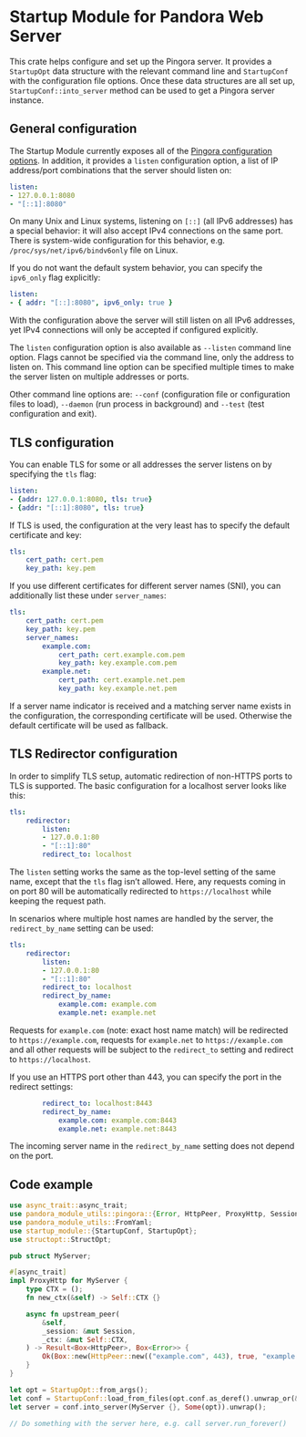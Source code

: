 # Startup Module for Pandora Web Server

This crate helps configure and set up the Pingora server. It provides a `StartupOpt` data
structure with the relevant command line and `StartupConf` with the configuration file
options. Once these data structures are all set up, `StartupConf::into_server` method can be
used to get a Pingora server instance.

## General configuration

The Startup Module currently exposes all of the
[Pingora configuration options](https://docs.rs/pingora/0.2.0/pingora/server/configuration/struct.ServerConf.html). In addition, it provides
a `listen` configuration option, a list of IP address/port combinations that the server should
listen on:

```yaml
listen:
- 127.0.0.1:8080
- "[::1]:8080"
```

On many Unix and Linux systems, listening on `[::]` (all IPv6 addresses) has a special
behavior: it will also accept IPv4 connections on the same port. There is system-wide
configuration for this behavior, e.g. `/proc/sys/net/ipv6/bindv6only` file on Linux.

If you do not want the default system behavior, you can specify the `ipv6_only` flag
explicitly:

```yaml
listen:
- { addr: "[::]:8080", ipv6_only: true }
```

With the configuration above the server will still listen on all IPv6 addresses, yet IPv4
connections will only be accepted if configured explicitly.

The `listen` configuration option is also available as `--listen` command line option. Flags
cannot be specified via the command line, only the address to listen on. This command line
option can be specified multiple times to make the server listen on multiple addresses or ports.

Other command line options are: `--conf` (configuration file or configuration files to load),
`--daemon` (run process in background) and `--test` (test configuration and exit).

## TLS configuration

You can enable TLS for some or all addresses the server listens on by specifying the `tls`
flag:

```yaml
listen:
- {addr: 127.0.0.1:8080, tls: true}
- {addr: "[::1]:8080", tls: true}
```

If TLS is used, the configuration at the very least has to specify the default certificate and
key:

```yaml
tls:
    cert_path: cert.pem
    key_path: key.pem
```

If you use different certificates for different server names (SNI), you can additionally list
these under `server_names`:

```yaml
tls:
    cert_path: cert.pem
    key_path: key.pem
    server_names:
        example.com:
            cert_path: cert.example.com.pem
            key_path: key.example.com.pem
        example.net:
            cert_path: cert.example.net.pem
            key_path: key.example.net.pem
```

If a server name indicator is received and a matching server name exists in the configuration,
the corresponding certificate will be used. Otherwise the default certificate will be used as
fallback.

## TLS Redirector configuration

In order to simplify TLS setup, automatic redirection of non-HTTPS ports to TLS is supported.
The basic configuration for a localhost server looks like this:

```yaml
tls:
    redirector:
        listen:
        - 127.0.0.1:80
        - "[::1]:80"
        redirect_to: localhost
```

The `listen` setting works the same as the top-level setting of the same name, except that the
`tls` flag isn’t allowed. Here, any requests coming in on port 80 will be automatically
redirected to `https://localhost` while keeping the request path.

In scenarios where multiple host names are handled by the server, the `redirect_by_name`
setting can be used:

```yaml
tls:
    redirector:
        listen:
        - 127.0.0.1:80
        - "[::1]:80"
        redirect_to: localhost
        redirect_by_name:
            example.com: example.com
            example.net: example.net
```

Requests for `example.com` (note: exact host name match) will be redirected to
`https://example.com`, requests for `example.net` to `https://example.com` and all other
requests will be subject to the `redirect_to` setting and redirect to `https://localhost`.

If you use an HTTPS port other than 443, you can specify the port in the redirect settings:

```yaml
        redirect_to: localhost:8443
        redirect_by_name:
            example.com: example.com:8443
            example.net: example.net:8443
```

The incoming server name in the `redirect_by_name` setting does not depend on the port.

## Code example

```rust
use async_trait::async_trait;
use pandora_module_utils::pingora::{Error, HttpPeer, ProxyHttp, Session};
use pandora_module_utils::FromYaml;
use startup_module::{StartupConf, StartupOpt};
use structopt::StructOpt;

pub struct MyServer;

#[async_trait]
impl ProxyHttp for MyServer {
    type CTX = ();
    fn new_ctx(&self) -> Self::CTX {}

    async fn upstream_peer(
        &self,
        _session: &mut Session,
        _ctx: &mut Self::CTX,
    ) -> Result<Box<HttpPeer>, Box<Error>> {
        Ok(Box::new(HttpPeer::new(("example.com", 443), true, "example.com".to_owned())))
    }
}

let opt = StartupOpt::from_args();
let conf = StartupConf::load_from_files(opt.conf.as_deref().unwrap_or(&[])).unwrap();
let server = conf.into_server(MyServer {}, Some(opt)).unwrap();

// Do something with the server here, e.g. call server.run_forever()
```
